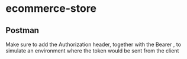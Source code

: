 # ecommerce-store

## Postman
Make sure to add the Authorization header, together with the Bearer <token>, to simulate an environment where the token would be sent from the client